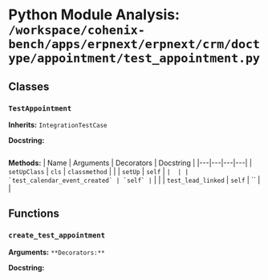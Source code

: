 # Python Module Analysis: `/workspace/cohenix-bench/apps/erpnext/erpnext/crm/doctype/appointment/test_appointment.py`

## Classes

### `TestAppointment`
**Inherits:** `IntegrationTestCase`


**Docstring:**
```

```

**Methods:**
| Name | Arguments | Decorators | Docstring |
|---|---|---|---|
| `setUpClass` | `cls` | `classmethod` |  |
| `setUp` | `self` | `` |  |
| `test_calendar_event_created` | `self` | `` |  |
| `test_lead_linked` | `self` | `` |  |





## Functions

### `create_test_appointment`
**Arguments:** ``
**Decorators:** ``

**Docstring:**
```

```

